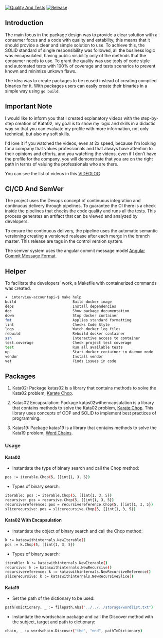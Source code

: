 [![Quality And Tests](https://github.com/jmsilvadev/cycloid/actions/workflows/pull-requests.yml/badge.svg?branch=master)](https://github.com/jmsilvadev/cycloid/actions/workflows/pull-requests.yml)
[![Release](https://github.com/jmsilvadev/cycloid/actions/workflows/release.yml/badge.svg?branch=master)](https://github.com/jmsilvadev/cycloid/actions/workflows/release.yml)

## Introduction

The main focus in the package design was to provide a clear solution with a consumer focus and a code with quality and estability, this means that it should provide a clear and simple solution to use. To achieve this, the SOLID standard of single responsibility was followed, all the business logic was encapsulated, having public visibility only of the methods that the consumer needs to use. To grant the quality was use tools of code style and automated tests with 100% of coverage and tests scenarios to prevent known and minimize unkown flaws.

The idea was to create packages to be reused instead of creating compiled binaries for it. With packages users can easily create their binaries in a simple way using `go build`.

## Important Note

I would like to inform you that I created explanatory videos with the step-by-step creation of Kata02, my goal is to show my logic and skills in a didactic way so that you can evaluate my profile with more information, not only technical, but also my soft skills.

I'd love it if you watched the videos, even at 2x speed, because I'm looking for a company that values ​​professionals and that always have attention to their opinions and efforts, and you watching the videos, even if I don't have the profile for the company, you will demonstrate that you are on the right path in terms of valuing the professionals who are there.

You can see the list of videos in this [VIDEOLOG](VIDEOS.md)

## CI/CD And SemVer

The project uses the Devops concept of continuous integration and continuous delivery through pipelines. To guarantee the CI there is a check inside the pipelines that checks the code quality and runs all the tests. This process generates an artifact that can be viewed and analyzed by developers.

To ensure the continuous delivery, the pipeline uses the automatic semantic versioning creating a versioned realease after each merge in the branch master. This release are tags in the control version system.

The semver system uses the angular commit message model [Angular Commit Message Format](https://github.com/angular/angular/blob/master/CONTRIBUTING.md#-commit-message-format).

## Helper

To facilitate the developers' work, a Makefile with containerized commands was created.

```bash
➜  interview-accountapi~$ make help
build                          Build docker image
deps                           Install dependencies
doc                            Show package documentation
down                           Stop docker container
fmt                            Applies standard formatting
lint                           Checks Code Style
logs                           Watch docker log files
rebuild                        Rebuild docker container
ssh                            Interactive access to container
test.coverage                  Check project test coverage
test                           Run all available tests
up                             Start docker container in daemon mode
vendor                         Install vendor
vet                            Finds issues in code

```

## Packages

1. Kata02: Package katas02 is a library that contains methods to solve the Kata02 problem, [Karate Chop](http://codekata.com/kata/kata02-karate-chop/).

2. Katas02 Encapsulation: Package katas02withencapsulation is a library that contains methods to solve the Kata02 problem, [Karate Chop](http://codekata.com/kata/kata02-karate-chop/). This library uses concepts of OOP and SOLID to implement best practices of programming.

3. Katas19: Package katas19 is a library that contains methods to solve the Kata19 problem, [Word Chains](http://codekata.com/kata/kata19-word-chains/).

### Usage

#### Kata02

- Instantiate the type of binary search and call the Chop method:

```bash
pos := iterable.Chop(5, []int{1, 3, 5})
```

- Types of binary search:

```bash
iterable: pos := iterable.Chop(5, []int{1, 3, 5})
recursive: pos = recursive.Chop(5, []int{1, 3, 5})
recursivereference: pos = recursivereference.Chop(5, []int{1, 3, 5})
slicerecursive: pos = slicerecursive.Chop(5, []int{1, 3, 5})
```

#### Kata02 With Encapsulation

- Instantiate the object of binary search and call the Chop method:

```bash
k := kataswithinternals.NewIterable()
pos := k.Chop(5, []int{1, 3, 5})
```

- Types of binary search:

```bash
iterable: k := kataswithinternals.NewIterable()
recursive: k := kataswithinternals.NewRecursive()
recursivereference: k := kataswithinternals.NewRecursiveReference()
slicerecursive: k := kataswithinternals.NewRecursiveSlice()
```

#### Kata19

- Set the path of the dictionary to be used:

```bash
pathToDictionary, _ := filepath.Abs("../../../storage/wordlist.txt")
```

- Instantiate the wordschain package and call the Discover method with the subject, target and path to dictionary:

```bash
chain, _ := wordschain.Discover("the", "end", pathToDictionary)
```
